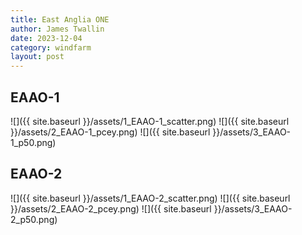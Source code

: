 ```yaml
---
title: East Anglia ONE
author: James Twallin
date: 2023-12-04
category: windfarm
layout: post
---
```

EAAO-1
-------------
![]({{ site.baseurl }}/assets/1_EAAO-1_scatter.png)
![]({{ site.baseurl }}/assets/2_EAAO-1_pcey.png)
![]({{ site.baseurl }}/assets/3_EAAO-1_p50.png)

EAAO-2
-------------
![]({{ site.baseurl }}/assets/1_EAAO-2_scatter.png)
![]({{ site.baseurl }}/assets/2_EAAO-2_pcey.png)
![]({{ site.baseurl }}/assets/3_EAAO-2_p50.png)

